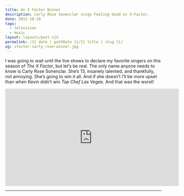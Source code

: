 ```yaml
---
title: An X Factor Winner
description: Carly Rose Sonenclar sings Feeling Good on X-Factor.
date: 2012-10-18
tags: 
  - television
  - music
layout: layouts/post.njk
permalink: /{{ date | pathDate }}/{{ title | slug }}/
og: xfactor-carly-rose-winner.jpg
---
```


I was going to wait until the live shows to declare my favorite singers on this season of _The X Factor_, but let’s be real. The only name anyone needs to know is Carly Rose Sonenclar. She’s 13, insanely talented, and thankfully, not annoying. She’s going to win it all. And if she doesn’t I’ll be more upset than when Kevin didn’t win _Top Chef Las Vegas_. And that was the worst!

<iframe class="youtube-video" width="560" height="315" src="https://www.youtube.com/embed/Ej04VAktzyE" title="YouTube video player" frameborder="0" allow="accelerometer; autoplay; clipboard-write; encrypted-media; gyroscope; picture-in-picture; web-share" allowfullscreen></iframe>

---
